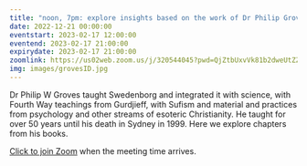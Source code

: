 ```yaml
---
title: "noon, 7pm: explore insights based on the work of Dr Philip Groves"
date: 2022-12-21 00:00:00
eventstart: 2023-02-17 12:00:00
eventend: 2023-02-17 21:00:00
expirydate: 2023-02-17 21:00:00
zoomlink: https://us02web.zoom.us/j/320544045?pwd=QjZtbUxvVk81b2dweUtZZTE3ZE9IZz09
img: images/grovesID.jpg
---
```


Dr Philip W Groves taught Swedenborg and integrated it with science, with Fourth Way teachings from Gurdjieff, with Sufism and material and practices from psychology and other streams of esoteric Christianity. He taught for over 50 years until his death in Sydney in 1999. Here we explore chapters from his books.

[Click to join Zoom](https://us02web.zoom.us/j/320544045?pwd=QjZtbUxvVk81b2dweUtZZTE3ZE9IZz09) when the meeting time arrives.